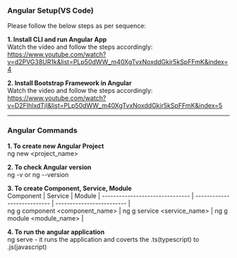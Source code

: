 
<h3>Angular Setup(VS Code)</h1>

Please follow the below steps as per sequence: 

**1. Install CLI and run Angular App**<br>
Watch the video and follow the steps accordingly: https://www.youtube.com/watch?v=d2PVG38UR1k&list=PLp50dWW_m40XgTvxNoxddGkir5kSpFFmK&index=4

**2. Install Bootstrap Framework in Angular**<br>
Watch the video and follow the steps accordingly: https://www.youtube.com/watch?v=D2FIhlxdTjI&list=PLp50dWW_m40XgTvxNoxddGkir5kSpFFmK&index=5

***
<h3>Angular Commands</h3>

**1. To create new Angular Project**<br>
ng new <project_name>

**2. To check Angular version**<br>
ng -v or ng --version

**3. To create Component, Service, Module**<br>
   Component                     | Service                      |  Module                   |
-------------------------------  | ---------------------------  | ------------------------- |      
ng g component <component_name>  | ng g service <service_name>  | ng g module <module_name> |


**4. To run the angular application**<br>
ng serve
     - it runs the application and coverts the .ts(typescript) to .js(javascript)
